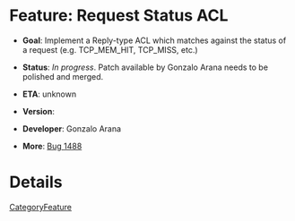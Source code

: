 # Feature: Request Status ACL

  - **Goal**: Implement a Reply-type ACL which matches against the
    status of a request (e.g. TCP_MEM_HIT, TCP_MISS, etc.)

  - **Status**: *In progress*. Patch available by Gonzalo Arana needs to
    be polished and merged.

<!-- end list -->

  - **ETA**: unknown

  - **Version**:

  - **Developer**: Gonzalo Arana

  - **More**:
    [Bug 1488](http://bugs.squid-cache.org/show_bug.cgi?id=1488)

# Details

[CategoryFeature](/CategoryFeature)
